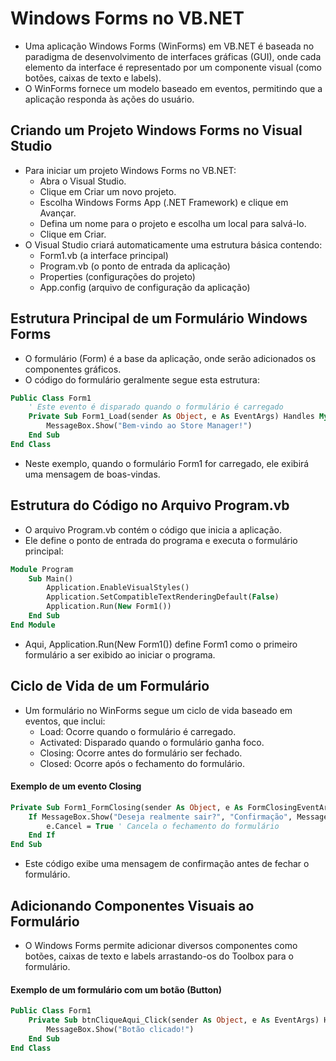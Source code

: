 # Windows Forms no VB.NET

- Uma aplicação Windows Forms (WinForms) em VB.NET é baseada no paradigma de desenvolvimento de interfaces gráficas (GUI), onde cada elemento da interface é representado por um componente visual (como botões, caixas de texto e labels). 
- O WinForms fornece um modelo baseado em eventos, permitindo que a aplicação responda às ações do usuário.

## Criando um Projeto Windows Forms no Visual Studio

- Para iniciar um projeto Windows Forms no VB.NET:
    - Abra o Visual Studio.
    - Clique em Criar um novo projeto.
    - Escolha Windows Forms App (.NET Framework) e clique em Avançar.
    - Defina um nome para o projeto e escolha um local para salvá-lo.
    - Clique em Criar.
- O Visual Studio criará automaticamente uma estrutura básica contendo:
    - Form1.vb (a interface principal)
    - Program.vb (o ponto de entrada da aplicação)
    - Properties (configurações do projeto)
    - App.config (arquivo de configuração da aplicação)

##  Estrutura Principal de um Formulário Windows Forms

- O formulário (Form) é a base da aplicação, onde serão adicionados os componentes gráficos. 
- O código do formulário geralmente segue esta estrutura:

~~~vb
Public Class Form1
    ' Este evento é disparado quando o formulário é carregado
    Private Sub Form1_Load(sender As Object, e As EventArgs) Handles MyBase.Load
        MessageBox.Show("Bem-vindo ao Store Manager!")
    End Sub
End Class
~~~

- Neste exemplo, quando o formulário Form1 for carregado, ele exibirá uma mensagem de boas-vindas.

## Estrutura do Código no Arquivo Program.vb

- O arquivo Program.vb contém o código que inicia a aplicação. 
- Ele define o ponto de entrada do programa e executa o formulário principal:

~~~vb
Module Program
    Sub Main()
        Application.EnableVisualStyles()
        Application.SetCompatibleTextRenderingDefault(False)
        Application.Run(New Form1())
    End Sub
End Module
~~~

- Aqui, Application.Run(New Form1()) define Form1 como o primeiro formulário a ser exibido ao iniciar o programa.

## Ciclo de Vida de um Formulário

- Um formulário no WinForms segue um ciclo de vida baseado em eventos, que inclui:
    - Load: Ocorre quando o formulário é carregado.
    - Activated: Disparado quando o formulário ganha foco.
    - Closing: Ocorre antes do formulário ser fechado.
    - Closed: Ocorre após o fechamento do formulário.

#### Exemplo de um evento Closing

~~~vb
Private Sub Form1_FormClosing(sender As Object, e As FormClosingEventArgs) Handles MyBase.FormClosing
    If MessageBox.Show("Deseja realmente sair?", "Confirmação", MessageBoxButtons.YesNo) = DialogResult.No Then
        e.Cancel = True ' Cancela o fechamento do formulário
    End If
End Sub
~~~

- Este código exibe uma mensagem de confirmação antes de fechar o formulário.

## Adicionando Componentes Visuais ao Formulário

- O Windows Forms permite adicionar diversos componentes como botões, caixas de texto e labels arrastando-os do Toolbox para o formulário.

#### Exemplo de um formulário com um botão (Button)

~~~vb
Public Class Form1
    Private Sub btnCliqueAqui_Click(sender As Object, e As EventArgs) Handles btnCliqueAqui.Click
        MessageBox.Show("Botão clicado!")
    End Sub
End Class
~~~